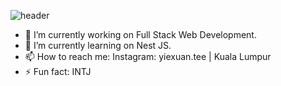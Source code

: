 

![header](https://capsule-render.vercel.app/api?type=wave&color=timeGradient&height=300&section=header&text=Hello%20Everyone!&fontSize=90)






- 🔭 I’m currently working on Full Stack Web Development.
- 🌱 I’m currently learning on Nest JS.
- 📫 How to reach me: Instagram: yiexuan.tee | Kuala Lumpur
- ⚡ Fun fact: INTJ

